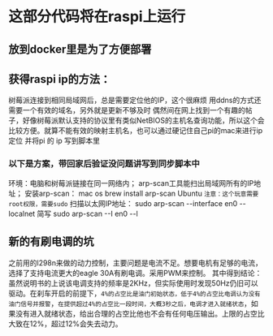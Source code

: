 # 这部分代码将在raspi上运行

## 放到docker里是为了方便部署

## 获得raspi ip的方法：
树莓派连接到相同局域网后，总是需要定位他的IP，这个很麻烦
用ddns的方式还需要一个有效的域名，另外就是更新不够及时
偶然间在网上找到一个有趣的帖子，好像树莓派默认支持的协议里有类似NetBIOS的主机名查询功能，所以这个会比较方便。就算不能有效的映射主机名，也可以通过硬记住自己pi的mac来进行ip定位
并将pi 的 ip 写到脚本里
### 以下是方案，带回家后验证没问题讲写到同步脚本中
环境：电脑和树莓派链接在同一网络内；
arp-scan工具能扫出局域网所有的IP地址；
安装arp-scan：
mac os
brew install arp-scan
Ubuntu
`注意：这个玩意需要root权限，需要sudo`
扫描以太网IP地址：
sudo arp-scan --interface en0 --localnet 
简写
sudo arp-scan --I en0 --l

## 新的有刷电调的坑
之前用的l298n来做的动力控制，主要问题是电流不足。想要电机有足够的电流，选择了支持电流更大的eagle 30A有刷电调。采用PWM来控制。
其中得到结论：虽然说明书的上说该电调支持的频率是2KHz，但实际使用时发现50Hz仍旧可以驱动。在刹车开启的前提下，`4%的占空比是油门初始状态，低于4%的占空比电调认为没有油门信号并报警`，`在提供超过4%的占空比一段时间，大概3秒之后，电调才进入就绪状态`，如果没有进入就绪状态，给出合理的占空比他也不会有任何电压输出。上限的占空比大致在12%，超过12%会失去动力。